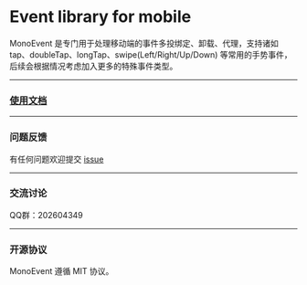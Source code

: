 # Event library for mobile
MonoEvent 是专门用于处理移动端的事件多投绑定、卸载、代理，支持诸如 tap、doubleTap、longTap、swipe(Left/Right/Up/Down) 等常用的手势事件，后续会根据情况考虑加入更多的特殊事件类型。
***
### [使用文档](https://github.com/chenmnkken/monoevent/wiki/MonoEvent-的使用文档)
***
### 问题反馈
有任何问题欢迎提交 [issue](https://github.com/chenmnkken/monoevent/issues/new)
***
### 交流讨论
QQ群：202604349
***
### 开源协议
MonoEvent 遵循 MIT 协议。


